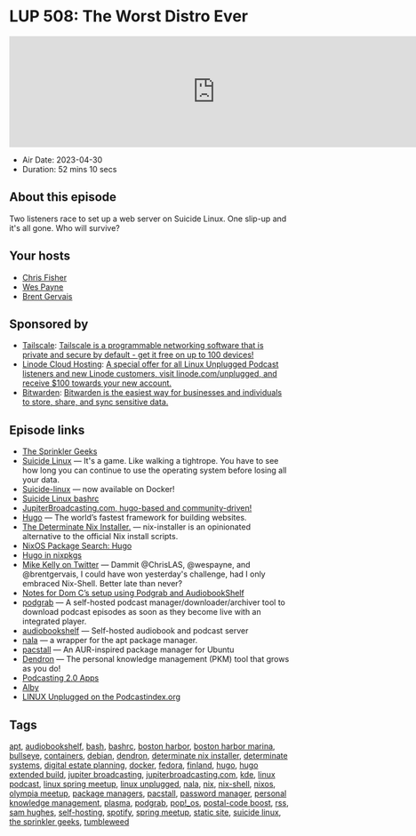 # LUP 508: The Worst Distro Ever

<iframe src="https://player.fireside.fm/v2/RUkczH-V+RH9n8eY2?theme=dark" width="740" height="200" frameborder="0" scrolling="no"></iframe>

* Air Date: 2023-04-30
* Duration: 52 mins 10 secs

## About this episode

Two listeners race to set up a web server on Suicide Linux. One slip-up and it's all gone. Who will survive?

## Your hosts
* [Chris Fisher](https://linuxunplugged.com/hosts/chrislas)
* [Wes Payne](https://linuxunplugged.com/hosts/wes)
* [Brent Gervais](https://linuxunplugged.com/hosts/brent)

## Sponsored by

  * [Tailscale](http://tailscale.com/linuxunplugged): [Tailscale is a programmable networking software that is private and secure by default - get it free on up to 100 devices!](http://tailscale.com/linuxunplugged)
  * [Linode Cloud Hosting](https://linode.com/unplugged): [A special offer for all Linux Unplugged Podcast listeners and new Linode customers, visit linode.com/unplugged, and receive $100 towards your new account. ](https://linode.com/unplugged)
  * [Bitwarden](https://bitwarden.com/linux): [Bitwarden is the easiest way for businesses and individuals to store, share, and sync sensitive data.](https://bitwarden.com/linux)



## Episode links

  * [The Sprinkler Geeks](https://www.thesprinklergeek.com/ "The Sprinkler Geeks")
  * [Suicide Linux](https://qntm.org/suicide "Suicide Linux") — It's a game. Like walking a tightrope. You have to see how long you can continue to use the operating system before losing all your data.
  * [Suicide-linux](https://github.com/tiagoad/suicide-linux "Suicide-linux") — now available on Docker!
  * [Suicide Linux bashrc](https://github.com/tiagoad/suicide-linux/blob/master/bash.bashrc "Suicide Linux bashrc")
  * [JupiterBroadcasting.com, hugo-based and community-driven!](https://github.com/JupiterBroadcasting/jupiterbroadcasting.com "JupiterBroadcasting.com, hugo-based and community-driven!")
  * [Hugo](https://gohugo.io/ "Hugo") — The world’s fastest framework for building websites.
  * [The Determinate Nix Installer.](https://github.com/DeterminateSystems/nix-installer "The Determinate Nix Installer.") — nix-installer is an opinionated alternative to the official Nix install scripts.
  * [NixOS Package Search: Hugo](https://search.nixos.org/packages?channel=unstable&show=hugo&from=0&size=50&sort=relevance&type=packages&query=hugo "NixOS Package Search: Hugo")
  * [Hugo in nixpkgs](https://github.com/NixOS/nixpkgs/blob/nixos-unstable/pkgs/applications/misc/hugo/default.nix#L38 "Hugo in nixpkgs")
  * [Mike Kelly on Twitter](https://twitter.com/mikecodemonkey/status/1652677851446145025 "Mike Kelly on Twitter") — Dammit @ChrisLAS, @wespayne, and @brentgervais, I could have won yesterday's challenge, had I only embraced Nix-Shell. Better late than never?
  * [Notes for Dom C’s setup using Podgrab and AudiobookShelf](https://notes.ctms.me/Self-Hosting/2022-11-17-local-podcast-archive-with-feeds "Notes for Dom C’s setup using Podgrab and AudiobookShelf")
  * [podgrab](https://github.com/akhilrex/podgrab "podgrab") — A self-hosted podcast manager/downloader/archiver tool to download podcast episodes as soon as they become live with an integrated player.
  * [audiobookshelf](https://github.com/advplyr/audiobookshelf "audiobookshelf") — Self-hosted audiobook and podcast server
  * [nala](https://github.com/volitank/nala "nala") — a wrapper for the apt package manager.
  * [pacstall](https://github.com/pacstall/pacstall "pacstall") — An AUR-inspired package manager for Ubuntu
  * [Dendron](https://www.dendron.so/ "Dendron") — The personal knowledge management (PKM) tool that grows as you do!
  * [Podcasting 2.0 Apps](https://podcastindex.org/apps?appTypes=app&elements=Value "Podcasting 2.0 Apps")
  * [Alby](https://getalby.com/ "Alby")
  * [LINUX Unplugged on the Podcastindex.org](https://podcastindex.org/podcast/575694 "LINUX Unplugged on the Podcastindex.org")



## Tags

[apt](https://linuxunplugged.com/tags/apt), [audiobookshelf](https://linuxunplugged.com/tags/audiobookshelf), [bash](https://linuxunplugged.com/tags/bash), [bashrc](https://linuxunplugged.com/tags/bashrc), [boston harbor](https://linuxunplugged.com/tags/boston%20harbor), [boston harbor marina](https://linuxunplugged.com/tags/boston%20harbor%20marina), [bullseye](https://linuxunplugged.com/tags/bullseye), [containers](https://linuxunplugged.com/tags/containers), [debian](https://linuxunplugged.com/tags/debian), [dendron](https://linuxunplugged.com/tags/dendron), [determinate nix installer](https://linuxunplugged.com/tags/determinate%20nix%20installer), [determinate systems](https://linuxunplugged.com/tags/determinate%20systems), [digital estate planning](https://linuxunplugged.com/tags/digital%20estate%20planning), [docker](https://linuxunplugged.com/tags/docker), [fedora](https://linuxunplugged.com/tags/fedora), [finland](https://linuxunplugged.com/tags/finland), [hugo](https://linuxunplugged.com/tags/hugo), [hugo extended build](https://linuxunplugged.com/tags/hugo%20extended%20build), [jupiter broadcasting](https://linuxunplugged.com/tags/jupiter%20broadcasting), [jupiterbroadcasting.com](https://linuxunplugged.com/tags/jupiterbroadcasting.com), [kde](https://linuxunplugged.com/tags/kde), [linux podcast](https://linuxunplugged.com/tags/linux%20podcast), [linux spring meetup](https://linuxunplugged.com/tags/linux%20spring%20meetup), [linux unplugged](https://linuxunplugged.com/tags/linux%20unplugged), [nala](https://linuxunplugged.com/tags/nala), [nix](https://linuxunplugged.com/tags/nix), [nix-shell](https://linuxunplugged.com/tags/nix-shell), [nixos](https://linuxunplugged.com/tags/nixos), [olympia meetup](https://linuxunplugged.com/tags/olympia%20meetup), [package managers](https://linuxunplugged.com/tags/package%20managers), [pacstall](https://linuxunplugged.com/tags/pacstall), [password manager](https://linuxunplugged.com/tags/password%20manager), [personal knowledge management](https://linuxunplugged.com/tags/personal%20knowledge%20management), [plasma](https://linuxunplugged.com/tags/plasma), [podgrab](https://linuxunplugged.com/tags/podgrab), [pop!_os](https://linuxunplugged.com/tags/pop!_os), [postal-code boost](https://linuxunplugged.com/tags/postal-code%20boost), [rss](https://linuxunplugged.com/tags/rss), [sam hughes](https://linuxunplugged.com/tags/sam%20hughes), [self-hosting](https://linuxunplugged.com/tags/self-hosting), [spotify](https://linuxunplugged.com/tags/spotify), [spring meetup](https://linuxunplugged.com/tags/spring%20meetup), [static site](https://linuxunplugged.com/tags/static%20site), [suicide linux](https://linuxunplugged.com/tags/suicide%20linux), [the sprinkler geeks](https://linuxunplugged.com/tags/the%20sprinkler%20geeks), [tumbleweed](https://linuxunplugged.com/tags/tumbleweed)